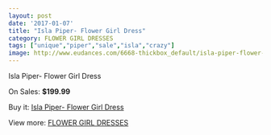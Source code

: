 ```yaml
---
layout: post
date: '2017-01-07'
title: "Isla Piper- Flower Girl Dress"
category: FLOWER GIRL DRESSES
tags: ["unique","piper","sale","isla","crazy"]
image: http://www.eudances.com/6668-thickbox_default/isla-piper-flower-girl-dress.jpg
---
```

Isla Piper- Flower Girl Dress

On Sales: **$199.99**
<a href="https://www.eudances.com/en/flower-girl-dresses/2466-isla-piper-flower-girl-dress.html"><amp-img layout="responsive" width="600" height="600" src="//www.eudances.com/6668-thickbox_default/isla-piper-flower-girl-dress.jpg" alt="Isla Piper- Flower Girl Dress 0" /></a>
<a href="https://www.eudances.com/en/flower-girl-dresses/2466-isla-piper-flower-girl-dress.html"><amp-img layout="responsive" width="600" height="600" src="//www.eudances.com/6673-thickbox_default/isla-piper-flower-girl-dress.jpg" alt="Isla Piper- Flower Girl Dress 1" /></a>
<a href="https://www.eudances.com/en/flower-girl-dresses/2466-isla-piper-flower-girl-dress.html"><amp-img layout="responsive" width="600" height="600" src="//www.eudances.com/6672-thickbox_default/isla-piper-flower-girl-dress.jpg" alt="Isla Piper- Flower Girl Dress 2" /></a>
<a href="https://www.eudances.com/en/flower-girl-dresses/2466-isla-piper-flower-girl-dress.html"><amp-img layout="responsive" width="600" height="600" src="//www.eudances.com/6671-thickbox_default/isla-piper-flower-girl-dress.jpg" alt="Isla Piper- Flower Girl Dress 3" /></a>
<a href="https://www.eudances.com/en/flower-girl-dresses/2466-isla-piper-flower-girl-dress.html"><amp-img layout="responsive" width="600" height="600" src="//www.eudances.com/6670-thickbox_default/isla-piper-flower-girl-dress.jpg" alt="Isla Piper- Flower Girl Dress 4" /></a>
<a href="https://www.eudances.com/en/flower-girl-dresses/2466-isla-piper-flower-girl-dress.html"><amp-img layout="responsive" width="600" height="600" src="//www.eudances.com/6669-thickbox_default/isla-piper-flower-girl-dress.jpg" alt="Isla Piper- Flower Girl Dress 5" /></a>

Buy it: [Isla Piper- Flower Girl Dress](https://www.eudances.com/en/flower-girl-dresses/2466-isla-piper-flower-girl-dress.html "Isla Piper- Flower Girl Dress")

View more: [FLOWER GIRL DRESSES](https://www.eudances.com/en/30-flower-girl-dresses "FLOWER GIRL DRESSES")